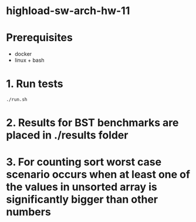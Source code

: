 # highload-sw-arch-hw-11

# Prerequisites
* docker
* linux + bash

# 1. Run tests
```
./run.sh
```

# 2. Results for BST benchmarks are placed in ./results folder

# 3. For counting sort worst case scenario occurs when at least one of the values in unsorted array is significantly bigger than other numbers 